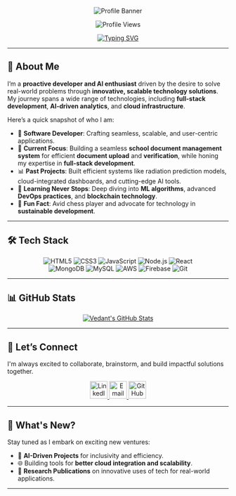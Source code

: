 <!-- Main Header -->
<div align="center">

![Profile Banner](https://via.placeholder.com/800x200/1E2A47/FFFFFF?text=Welcome+to+Vedant+Kulkarni's+World)

<!-- Profile Views Counter -->
<img src="https://komarev.com/ghpvc/?username=vedant1612&style=flat-square&color=blue" alt="Profile Views" />

<!-- Typing Animation -->
[![Typing SVG](https://readme-typing-svg.herokuapp.com?font=Fira+Code&color=0EF7E6&size=30&width=600&lines=Hello!+I'm+Vedant+Kulkarni;A+Tech-Savvy+Full-Stack+Developer;AI+Enthusiast+%7C+Cloud+Architect;Passionate+about+Innovation)](https://git.io/typing-svg)

</div>

---

## 🌟 **About Me**

I’m a **proactive developer and AI enthusiast** driven by the desire to solve real-world problems through **innovative, scalable technology solutions**. My journey spans a wide range of technologies, including **full-stack development**, **AI-driven analytics**, and **cloud infrastructure**.

Here’s a quick snapshot of who I am:  
- 💼 **Software Developer**: Crafting seamless, scalable, and user-centric applications.  
- 🔭 **Current Focus**: Building a seamless **school document management system** for efficient **document upload** and **verification**, while honing my expertise in **full-stack development**.  
- 📊 **Past Projects**: Built efficient systems like radiation prediction models, cloud-integrated dashboards, and cutting-edge AI tools.  
- 🌱 **Learning Never Stops**: Deep diving into **ML algorithms**, advanced **DevOps practices**, and **blockchain technology**.  
- 🧩 **Fun Fact**: Avid chess player and advocate for technology in **sustainable development**.

---

## 🛠️ **Tech Stack**

<div align="center">

<p>
  <img src="https://img.shields.io/badge/-HTML5-E34F26?style=for-the-badge&logo=html5&logoColor=white" alt="HTML5">
  <img src="https://img.shields.io/badge/-CSS3-1572B6?style=for-the-badge&logo=css3&logoColor=white" alt="CSS3">
  <img src="https://img.shields.io/badge/-JavaScript-F7DF1E?style=for-the-badge&logo=javascript&logoColor=black" alt="JavaScript">
  <img src="https://img.shields.io/badge/-Node.js-339933?style=for-the-badge&logo=node.js&logoColor=white" alt="Node.js">
  <img src="https://img.shields.io/badge/-React-61DAFB?style=for-the-badge&logo=react&logoColor=black" alt="React"><br>
  <img src="https://img.shields.io/badge/-MongoDB-47A248?style=for-the-badge&logo=mongodb&logoColor=white" alt="MongoDB">
  <img src="https://img.shields.io/badge/-MySQL-4479A1?style=for-the-badge&logo=mysql&logoColor=white" alt="MySQL">
  <img src="https://img.shields.io/badge/-AWS-FF9900?style=for-the-badge&logo=amazon-aws&logoColor=white" alt="AWS">
  <img src="https://img.shields.io/badge/-Firebase-FFCA28?style=for-the-badge&logo=firebase&logoColor=black" alt="Firebase">
  <img src="https://img.shields.io/badge/-Git-F05032?style=for-the-badge&logo=git&logoColor=white" alt="Git">
</p>

</div>

---

## 📊 **GitHub Stats**

<div align="center">

<a href="https://github-stats-alpha.vercel.app/api?username=vedant1612&cc=000&tc=fff&ic=fff&bc=000">
  <img src="https://github-stats-alpha.vercel.app/api?username=vedant1612&cc=000&tc=fff&ic=fff&bc=000" alt="Vedant's GitHub Stats">
</a>

</div>

---

## 🤝 **Let’s Connect**

I'm always excited to collaborate, brainstorm, and build impactful solutions together.  

<div align="center">

<a href="https://linkedin.com/in/vedantkulkarniindia/" title="LinkedIn">
  <img height="40" src="https://cdn-icons-png.flaticon.com/512/145/145807.png" alt="LinkedIn" />
</a>
<a href="mailto:Vedantkulkarni691@gmail.com" title="Email"> 
  <img height="40" src="https://cdn-icons-png.flaticon.com/512/888/888853.png" alt="Email" />
</a>
<a href="https://github.com/Vedant1612" title="GitHub">
  <img height="40" src="https://cdn-icons-png.flaticon.com/512/1051/1051275.png" alt="GitHub" />
</a>

</div>

---

## 🚀 **What's New?**

Stay tuned as I embark on exciting new ventures:
- 🎯 **AI-Driven Projects** for inclusivity and efficiency.
- 🌐 Building tools for **better cloud integration and scalability**.
- 📝 **Research Publications** on innovative uses of tech for real-world applications.

---
